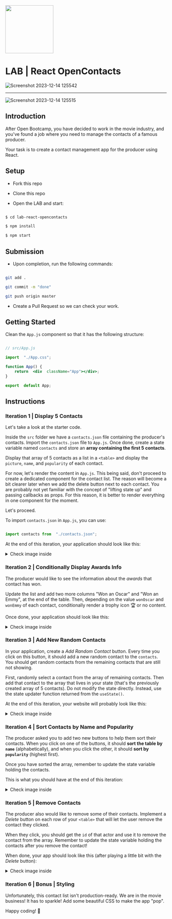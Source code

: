 
<img src="https://imgur.com/XOS1Vdh.png"  width="150px" height="150px">


# LAB | React OpenContacts

![Screenshot 2023-12-14 125542](https://github.com/Devil-2621/lab-react-opencontacts/assets/119029321/e6adce18-52a6-48a9-94f5-6bd1db1102bc)
<hr>

![Screenshot 2023-12-14 125515](https://github.com/Devil-2621/lab-react-opencontacts/assets/119029321/284ebd25-a4ac-457a-ac5a-f84e174dae9d)


## Introduction

  

After Open Bootcamp, you have decided to work in the movie industry, and you've found a job where you need to manage the contacts of a famous producer.

  

Your task is to create a contact management app for the producer using React.

  

## Setup

  

- Fork this repo

  

- Clone this repo

  

- Open the LAB and start:

  

```bash

$ cd lab-react-opencontacts

$ npm install

$ npm start

```

  
  

## Submission

  

- Upon completion, run the following commands:

  

```bash

git add .

git commit -m "done"

git push origin master

```

  

- Create a Pull Request so we can check your work.

  
  

## Getting Started

  

Clean the `App.js` component so that it has the following structure:

  

```jsx

// src/App.js

import  "./App.css";

function App() {
	return  <div  className="App"></div>;
}

export  default App;

```

  

## Instructions

  

### Iteration 1 | Display 5 Contacts

  

Let's take a look at the starter code.

  

Inside the `src` folder we have a `contacts.json` file containing the producer's contacts. Import the `contacts.json` file to `App.js`. Once done, create a state variable named `contacts` and store an **array containing the first 5 contacts**.

  

Display that array of 5 contacts as a list in a `<table>` and display the `picture`, `name`, and `popularity` of each contact.

  

For now, let's render the content in `App.js`. This being said, don't proceed to create a dedicated component for the contact list. The reason will become a bit clearer later when we add the delete button next to each contact. You are probably not yet familiar with the concept of "lifting state up" and passing callbacks as props. For this reason, it is better to render everything in one component for the moment.

  

Let's proceed.

  

To import `contacts.json` in `App.js`, you can use:

  

```js

import contacts from  "./contacts.json";

```

  

At the end of this iteration, your application should look like this:

  

<details>

<summary> Check image inside </summary>

  

![Screenshot - Iteration 1](https://imgur.com/LwJOKqZ.png)

  

</details>

  

### Iteration 2 | Conditionally Display Awards Info

  

The producer would like to see the information about the _awards_ that contact has won.

  

Update the list and add two more columns "Won an Oscar" and "Won an Emmy", at the end of the table. Then, depending on the value `wonOscar` and `wonEmmy` of each contact, conditionally render a trophy icon :trophy: or no content.

  

Once done, your application should look like this:

  

<details>

  

<summary>Check image inside</summary>

  

![Screenshot - Iteration 2](https://imgur.com/5nUnS5G.png)

  

</details>

  

### Iteration 3 | Add New Random Contacts

  

In your application, create a _Add Random Contact_ button. Every time you click on this button, it should add a new random contact to the `contacts`. You should get random contacts from the remaining contacts that are still not showing.

  

First, randomly select a contact from the array of remaining contacts. Then add that contact to the array that lives in your state (that's the previously created array of 5 contacts). Do not modify the state directly. Instead, use the state updater function returned from the `useState()`.

  

At the end of this iteration, your website will probably look like this:

  

<details>

<summary> Check image inside </summary>

  

![Screenshot - Iteration 3](https://imgur.com/R7ikfD1.png)

  

</details>

  

### Iteration 4 | Sort Contacts by Name and Popularity

  

The producer asked you to add two new buttons to help them sort their contacts. When you click on one of the buttons, it should **sort the table by `name`** (alphabetically), and when you click the other, it should **sort by `popularity`** (highest first).

  

Once you have sorted the array, remember to update the state variable holding the contacts.

  

This is what you should have at the end of this iteration:

  

<details>

<summary> Check image inside </summary>

  

![Screenshot - Iteration 4](https://imgur.com/ENRbnOg.png)

  

</details>

  

### Iteration 5 | Remove Contacts

  

The producer also would like to remove some of their contacts. Implement a _Delete_ button on each row of your `<table>` that will let the user remove the contact they clicked.

  

When they click, you should get the `id` of that actor and use it to remove the contact from the array. Remember to update the state variable holding the contacts after you remove the contact!

  

When done, your app should look like this (after playing a little bit with the _Delete_ button):

  

<details>

<summary> Check image inside </summary>

  

![Screenshot - Iteration 5](https://imgur.com/9t02WTg.png)

  

</details>

  

### Iteration 6 | Bonus | Styling

  

Unfortunately, this contact list isn't production-ready. We are in the movie business! It has to sparkle! Add some beautiful CSS to make the app "pop".

  

Happy coding! :blue_heart:
